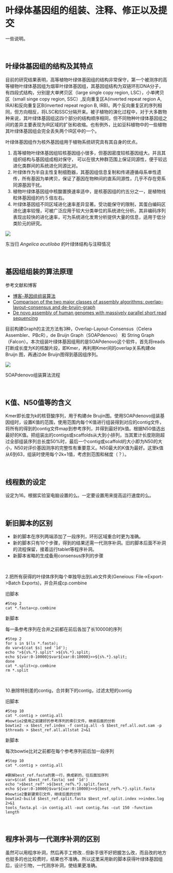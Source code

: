 # 叶绿体基因组的组装、注释、修正以及提交

一些说明。

<br>

## 叶绿体基因组的结构及其特点

目前的研究结果表明，高等植物叶绿体基因组的结构非常保守，第一个被测序的高等植物叶绿体基因组为烟草叶绿体基因组，其基因组结构为双链环形DNA分子，有四段式结构，分别是大单拷贝区（large single copy region, LSC），小单拷贝区（small singe copy region, SSC）,反向重复区A(inverted repeat region A, IRA)和反向重复区B(inverted repeat region B, IRB)。两个反向重复区的序列相同，但方向相反，将LSC和SSC分隔开来。被子植物的演化过程中，对于大多数物种来说，其叶绿体基因组这四个部分的结构顺序相同，但不同物种叶绿体基因组之间的差异主要表现为IR区域的扩张和收缩。也有例外，比如豆科植物中的一些植物其叶绿体基因组会完全丢失两个IR区中的一个。

叶绿体基因组作为核外基因组用于植物系统研究具有其自身的优点。
1. 高等植物叶绿体基因组较核基因组小很多，但基因密度较核基因组大。并且其组织结构与基因组成相对保守， 可以在很大种群范围上保证同源性，便于较远进化类群间的系统进化同源比对。
2. 叶绿体作为半自主性复制细胞器，其基因组信息复制和传递遵循母系单性遗传，所有基因为单拷贝，保证了基因在物种间的直系同源性，几乎不存在旁系同源基因干扰。
3. 植物叶绿体基因组中核酸置换速率适中，是核基因组的约五分之一，是植物线粒体基因组的约５倍左右。
4. 叶绿体基因组不同区域进化速率差异显著。受功能保守的限制，其蛋白编码区进化速率较慢，可被广泛应用于较大分类单位的系统进化分析。其非编码序列表现出较快的进化速率，可为系统进化发育分析提供大量的信息，适用于低分类阶元的研究。

![](https://github.com/ViciaYuan/Bioinfo-pipelines/tree/master/cpg-analysis/Angelica_acutiloba.png)

东当归 *Angelica acutiloba* 的叶绿体结构与注释情况

<br>

## 基因组组装的算法原理

参考文献和博客
* [博客-基因组组装算法](https://www.cnblogs.com/leezx/p/5590159.html)
* [Comparison of the two major classes of assembly algorithms: overlap–layout–consensus and de-bruijn-graph](https://academic.oup.com/bfg/article/11/1/25/191455)
* [De novo assembly of human genomes with massively parallel short read sequencing](https://www.ncbi.nlm.nih.gov/pmc/articles/PMC2813482/)

目前构建Graph的主流方法有3种，Overlap-Layout-Consensus（Celera Assembler、PBcR），de Bruijn Graph（SOAPdenovo） 和 String Graph（Falcon）。本次组装叶绿体基因组用的是SOAPdenovo这个软件，首先将reads打断成长度为K的核酸片段，即Kmer，再利用Kmer间的overlap关系构建de Bruijn 图，再通过de Bruijn图得到基因组序列。

![](https://github.com/ViciaYuan/Bioinfo-pipelines/tree/master/cpg-analysis/soapdenovo.png)

SOAPdenovo组装算法流程


<br>

## K值、N50值等的含义

Kmer即长度为k的核苷酸序列，用于构建de Brujin图。使用SOAPdenovo组装基因组时，设置K值的范围，使用范围内每个K值进行组装得到对应的contig文件，将所有的得到的contig文件map到参考序列，并得到最好的k值。根据N50值选出最好的K值。把组装出的contigs或scaffolds从大到小排列，当其累计长度刚刚超过全部组装序列总长度50%时，最后一个contig或scaffold的大小即为N50的大小，N50对评价基因测序的完整性有重要意义。N50最大的K值为最好。这里k值从6到63，组装时使用每个2k+1值，考虑到范围和梯度（？）。


<br>

## 线程数的设定

设定为16。根据实验室电脑设置的么。一定要设置用来提高运行速度的么。



<br>

## 新旧脚本的区别
* 新的脚本在序列两端添加了一段序列，环形区域重合时更为准确。
* 新的脚本只有10个步骤，得到的结果还需一代测序补洞。旧的脚本后面不补洞的流程保留，接着运行tablet等程序补洞。
* 新脚本省略的生成备用consensus序列的步骤

<br>

2.把所有获得的叶绿体序列每个单独导出到Lab文件夹(Geneious: File->Export->Batch Exports)，并合并成cp.combine

旧脚本
```shell
#Step 2
cat *.fasta>cp.combine

```


新脚本

每一条参考序列在合并之前都在前后各加了长10000的序列
```shell
#Step 2
for s in $(ls *.fasta); 
do var=$(cat $s| sed '1d');
echo ">${s%.*}.split" >${s%.*}.split;
echo ${var:0-10000}$var${var:0:10000}>>${s%.*}.split; 
done
cat *.split>cp.combine
rm *.split
```

<br>

10.删除特别差的contig，合并剩下的contig，过滤太短的contig

旧脚本
```shell
#Step 10
cat *.contig > contig.all
#bowtie2使用之前建好的参考序列的索引文件，继续后面的分析
bowtie2 -x $best_ref.index -f contig.all -S $best_ref.all.out.sam -p $threads > $best_ref.all.allstat 2>&1
```


新脚本

每次bowtie比对之前都在每个参考序列前后加一段序列
```shell
#Step 10
cat *.contig > contig.all

#删掉best_ref.fasta的第一行，换成新的，往后面加序列
var=$(cat $best_ref.fasta| sed '1d')
echo ">$best_ref" >${best_ref%.*}.split.fasta
echo ${var:0-10000}$var${var:0:10000}>>${best_ref%.*}.split.fasta
#bowtie2重新建索引文件，继续后面的分析
bowtie2-build $best_ref.split.fasta $best_ref.split.index >>index.log 2>&1
tools_fasta.pl -in contig.all -out contig.fas -cut 150 -function length
```

<br>

## 程序补洞与一代测序补洞的区别
虽然可以用程序补洞，然后再手工修改...但新手很不好把握怎么改，而且改的地方也挺多的也比较费时，结果也不准确。所以这里采用新的脚本获得叶绿体基因组后，设计引物，一代测序补洞，使结果更准确。
<br>







